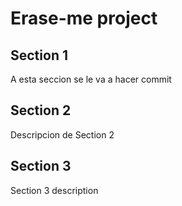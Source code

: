 # Erase-me project

## Section 1
A esta seccion se le va a hacer commit
## Section 2
Descripcion de Section 2

## Section 3
Section 3 description